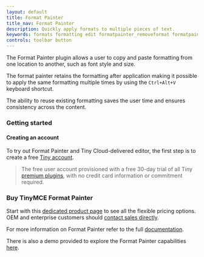 ```yaml
---
layout: default
title: Format Painter
title_nav: Format Painter
description: Quickly apply formats to multiple pieces of text.
keywords: formats formatting edit formatpainter_removeformat formatpainter_tableformats formatpainter_blacklisted_formats format painter configuration
controls: toolbar button
---
```


The Format Painter plugin allows a user to copy and paste formatting from one location to another, such as font style and size.

The format painter retains the formatting after application making it possible to apply the same formatting multiple times by using the `Ctrl+Alt+V` keyboard shortcut.

The ability to reuse existing formatting saves the user time and ensures consistency across the content.

### Getting started

#### Creating an account

To try out Format Painter and Tiny Cloud-delivered editor, the first step is to create a free [Tiny account](https://www.tiny.cloud/download/).

> The free user account provisioned with a free 30-day trial of all Tiny [premium plugins](https://apps.tiny.cloud/product-category/tiny-cloud-extensions/), with no credit card information or commitment required.

### Buy TinyMCE Format Painter

Start with this [dedicated product page](https://about.tiny.cloud/products/formatpainter/) to see all the flexible pricing options. OEM and enterprise customers should [contact sales directly](https://www.tinymce.com/pricing/).

For more information on Format Painter refer to the full [documentation]({{site.baseurl}}/plugins/formatpainter/).

There is also a demo provided to explore the Format Painter capabilities [here]({{site.baseurl}}/demo/formatpainter/).